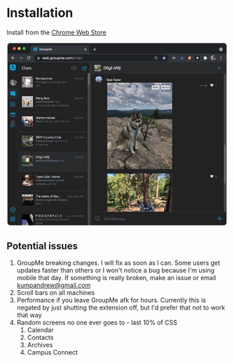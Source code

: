 # Installation

Install from the [Chrome Web Store](https://chrome.google.com/webstore/detail/groupme-dark-theme/jfjijccjhngpphnfjbgnnhnogkamikme?hl=en)

![Alt text](store-images/example_pic2.png?raw=true "Title")

## Potential issues

1. GroupMe breaking changes. I will fix as soon as I can. Some users get updates faster than others or I won't notice a bug because I'm using mobile that day. If something is really broken, make an issue or email kumpandrew@gmail.com
2. Scroll bars on all machines
3. Performance if you leave GroupMe afk for hours. Currently this is negated by just shutting the extension off, but I'd prefer that not to work that way
4. Random screens no one ever goes to - last 10% of CSS
   1. Calendar
   2. Contacts
   3. Archives
   4. Campus Connect
